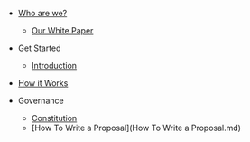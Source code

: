 - [Who are we?](/README.md)

  - [Our White Paper](/ContinuumDAO/WhitePaper.md)

- Get Started
  - [Introduction](/ContinuumDAO/Introduction.md)

- [How it Works](/ContinuumDAO/HowItWorks.md)

- Governance
  - [Constitution](/ContinuumDAO/Constitution.md)
  - [How To Write a Proposal](How To Write a Proposal.md)

